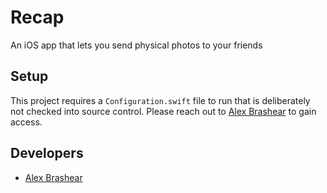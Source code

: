 # Recap
An iOS app that lets you send physical photos to your friends

## Setup
This project requires a `Configuration.swift` file to run that is deliberately not checked into source control. Please reach out to [Alex Brashear](mailto:alexjbrashear@gmail.com) to gain access.

## Developers

* [Alex Brashear](mailto:alexjbrashear@gmail.com)
